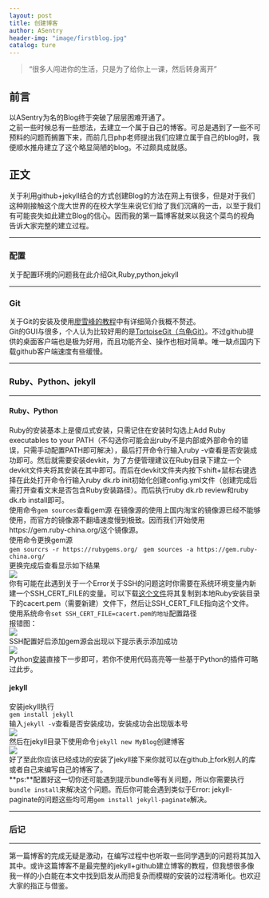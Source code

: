 ```yaml
---
layout: post
title: 创建博客
author: ASentry
header-img: "image/firstblog.jpg"
catalog: ture
---
```

>“很多人闯进你的生活，只是为了给你上一课，然后转身离开”
        
## 前言 ##

以ASentry为名的Blog终于突破了层层困难开通了。   
之前一些时候总有一些想法，去建立一个属于自己的博客。可总是遇到了一些不可预料的问题而搁置下来，而前几日php老师提出我们应建立属于自己的blog时，我便顺水推舟建立了这个略显简陋的blog。不过颇具成就感。
   
## 正文 

关于利用github+jekyll结合的方式创建Blog的方法在网上有很多，但是对于我们这种刚接触这个庞大世界的在校大学生来说它们给了我们沉痛的一击，以至于我们有可能丧失如此建立Blog的信心。因而我的第一篇博客就来以我这个菜鸟的视角告诉大家完整的建立过程。  

---
### 配置 ###
关于配置环境的问题我在此介绍Git,Ruby,python,jekyll 

--- 
### Git ###
关于Git的安装及使用[廖雪峰的教程](http://www.liaoxuefeng.com/wiki/0013739516305929606dd18361248578c67b8067c8c017b000/ "廖雪峰的教程")中有详细简介我概不赘述。  
Git的GUI与很多，个人认为比较好用的是[TortoiseGit（乌龟Git）](https://tortoisegit.org/download/ "TortoiseGit（乌龟Git）")。不过github提供的桌面客户端也是极为好用，而且功能齐全、操作也相对简单。唯一缺点国内下载github客户端速度有些缓慢。 

--- 
### Ruby、Python、jekyll ###
---
#### Ruby、Python     

Ruby的安装基本上是傻瓜式安装，只需记住在安装时勾选上Add Ruby executables to your PATH（不勾选你可能会出ruby不是内部或外部命令的错误，只需手动配置PATH即可解决），最后打开命令行输入ruby -v查看是否安装成功即可。然后就需要安装devkit，为了方便管理建议在Ruby目录下建立一个devkit文件夹将其安装在其中即可。而后在devkit文件夹内按下shift+鼠标右键选择在此处打开命令行输入ruby dk.rb init初始化创建config.yml文件（创建完成后需打开查看文末是否包含Ruby安装路径）。而后执行ruby dk.rb review和ruby dk.rb install即可。  
使用命令```gem sources```查看gem源 
在镜像源的使用上国内淘宝的镜像源已经不能够使用，而官方的镜像源不翻墙速度慢到极致。因而我们开始使用https://gem.ruby-china.org/这个镜像源。  
使用命令更换gem源   
```gem sourcrs -r https://rubygems.org/ ```
```gem sources -a https://gem.ruby-china.org/```    
更换完成后查看显示如下结果   
![](http://i.imgur.com/Ti39cxr.jpg)    
你有可能在此遇到关于一个Error关于SSH的问题这时你需要在系统环境变量内新建一个SSH\_CERT\_FILE的变量。可以下载[这个文件](http://curl.haxx.se/ca/cacert.pem "SSH")将其复制到本地Ruby安装目录下的cacert.pem（需要新建）文件下，然后让SSH\_CERT\_FILE指向这个文件。   
使用系统命令```set SSH_CERT_FILE=cacert.pem的地址```配置路径   
报错图：    
![](http://i.imgur.com/wfX9uBI.png)  
SSH配置好后添加gem源会出现以下提示表示添加成功  
![](http://i.imgur.com/2ssIkJ0.png)    
Python[安装](https://www.python.org/downloads/ "安装")直接下一步即可，若你不使用代码高亮等一些基于Python的插件可略过此步。
     
#### jekyll     

安装jekyll执行  
```gem install jekyll```      
输入```jekyll -v```查看是否安装成功，安装成功会出现版本号  
![](http://i.imgur.com/fsjQpY5.jpg)  
然后在jekyll目录下使用命令```jekyll new MyBlog```创建博客  
![](http://i.imgur.com/g5HtNa4.jpg)    
好了至此你应该已经成功的安装了jekyll接下来你就可以在github上fork别人的库或者自己来编写自己的博客了。  
**ps:**配置好这一切你还可能遇到提示bundle等有关问题，所以你需要执行```bundle install```来解决这个问题。而后你可能会遇到类似于Error: jekyll-paginate的问题这些均可用```gem install jekyll-paginate```解决。 

---
### 后记 ###
---
第一篇博客的完成无疑是激动，在编写过程中也听取一些同学遇到的问题将其加入其中。或许这篇博客不是最完整的jekyll+github建立博客的教程，但我想很多像我一样的小白能在本文中找到启发从而把复杂而模糊的安装的过程清晰化。也欢迎大家的指正与借鉴。



 





